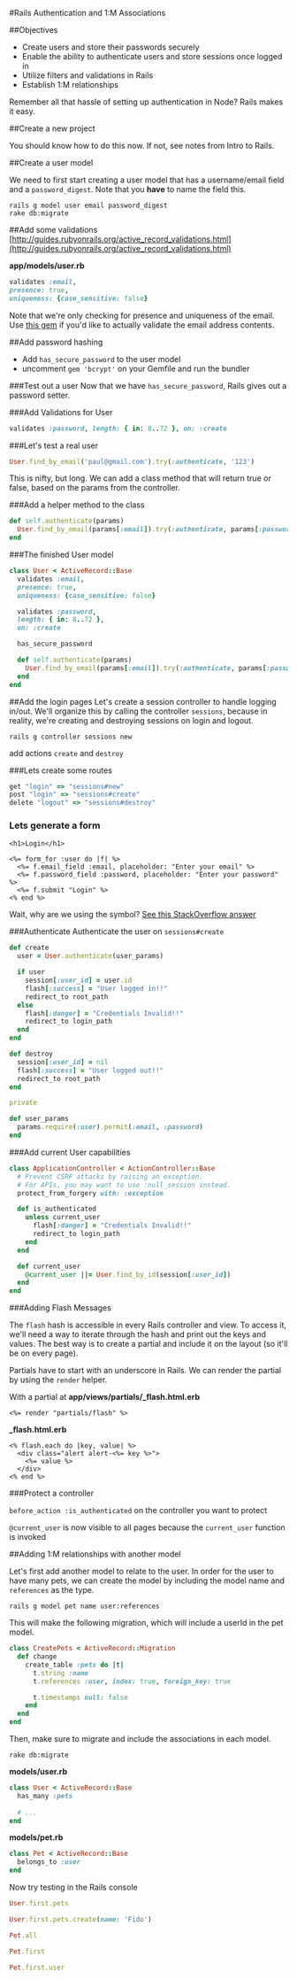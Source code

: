 #Rails Authentication and 1:M Associations

##Objectives

* Create users and store their passwords securely
* Enable the ability to authenticate users and store sessions once logged in
* Utilize filters and validations in Rails
* Establish 1:M relationships

Remember all that hassle of setting up authentication in Node? Rails makes it easy.

##Create a new project

You should know how to do this now. If not, see notes from Intro to Rails.

##Create a user model

We need to first start creating a user model that has a username/email field and a `password_digest`. Note that you **have** to name the field this.

```
rails g model user email password_digest
rake db:migrate
```

##Add some validations
[http://guides.rubyonrails.org/active_record_validations.html](http://guides.rubyonrails.org/active_record_validations.html)

**app/models/user.rb**

```ruby
validates :email,
presence: true,
uniqueness: {case_sensitive: false}
```

Note that we're only checking for presence and uniqueness of the email. Use [this gem](https://github.com/balexand/email_validator) if you'd like to actually validate the email address contents.

##Add password hashing

* Add `has_secure_password` to the user model
* uncomment `gem 'bcrypt'` on your Gemfile and run the bundler

###Test out a user
Now that we have `has_secure_password`, Rails gives out a password setter.

###Add Validations for User

```ruby
validates :password, length: { in: 8..72 }, on: :create
```

###Let's test a real user

```ruby
User.find_by_email('paul@gmail.com').try(:authenticate, '123')
```

This is nifty, but long. We can add a class method that will return true or false, based on the params from the controller.

###Add a helper method to the class

```ruby
def self.authenticate(params)
  User.find_by_email(params[:email]).try(:authenticate, params[:password])
end
```

###The finished User model

```ruby
class User < ActiveRecord::Base
  validates :email,
  presence: true,
  uniqueness: {case_sensitive: false}

  validates :password,
  length: { in: 8..72 },
  on: :create

  has_secure_password

  def self.authenticate(params)
    User.find_by_email(params[:email]).try(:authenticate, params[:password])
  end
end
```

##Add the login pages
Let's create a session controller to handle logging in/out. We'll organize this by calling the controller `sessions`, because in reality, we're creating and destroying sessions on login and logout.

```
rails g controller sessions new
```

add actions `create` and `destroy`

###Lets create some routes

```ruby
get "login" => "sessions#new"
post "login" => "sessions#create"
delete "logout" => "sessions#destroy"
```

### Lets generate a form

```erb
<h1>Login</h1>

<%= form_for :user do |f| %>
  <%= f.email_field :email, placeholder: "Enter your email" %>
  <%= f.password_field :password, placeholder: "Enter your password" %>
  <%= f.submit "Login" %>
<% end %>
```

Wait, why are we using the symbol? [See this StackOverflow answer](http://stackoverflow.com/questions/957204/instance-variable-vs-symbol-in-ruby-on-rails-form-for)

###Authenticate
Authenticate the user on `sessions#create`

```ruby
def create
  user = User.authenticate(user_params)

  if user
    session[:user_id] = user.id
    flash[:success] = "User logged in!!"
    redirect_to root_path
  else
    flash[:danger] = "Credentials Invalid!!"
    redirect_to login_path
  end
end

def destroy
  session[:user_id] = nil
  flash[:success] = "User logged out!!"
  redirect_to root_path
end

private

def user_params
  params.require(:user).permit(:email, :password)
end
```

###Add current User capabilities

```ruby
class ApplicationController < ActionController::Base
  # Prevent CSRF attacks by raising an exception.
  # For APIs, you may want to use :null_session instead.
  protect_from_forgery with: :exception

  def is_authenticated
    unless current_user
      flash[:danger] = "Credentials Invalid!!"
      redirect_to login_path
    end
  end

  def current_user
    @current_user ||= User.find_by_id(session[:user_id])
  end
end
```

###Adding Flash Messages

The `flash` hash is accessible in every Rails controller and view. To access it, we'll need a way to iterate through the hash and print out the keys and values. The best way is to create a partial and include it on the layout (so it'll be on every page).

Partials have to start with an underscore in Rails. We can render the partial by using the `render` helper.

With a partial at **app/views/partials/_flash.html.erb**

```erb
<%= render "partials/flash" %>
```


**_flash.html.erb**

```erb
<% flash.each do |key, value| %>
  <div class="alert alert-<%= key %>">
    <%= value %>
  </div>
<% end %>
```

###Protect a controller

`before_action :is_authenticated` on the controller you want to protect

`@current_user` is now visible to all pages because the `current_user` function is invoked

##Adding 1:M relationships with another model

Let's first add another model to relate to the user. In order for the user to have many pets, we can create the model by including the model name and `references` as the type.

```
rails g model pet name user:references
```

This will make the following migration, which will include a userId in the pet model.

```ruby
class CreatePets < ActiveRecord::Migration
  def change
    create_table :pets do |t|
      t.string :name
      t.references :user, index: true, foreign_key: true

      t.timestamps null: false
    end
  end
end
```

Then, make sure to migrate and include the associations in each model.

```
rake db:migrate
```

**models/user.rb**
```ruby
class User < ActiveRecord::Base
  has_many :pets
  
  # ...
end
```

**models/pet.rb**
```ruby
class Pet < ActiveRecord::Base
  belongs_to :user
end
```

Now try testing in the Rails console

```ruby
User.first.pets

User.first.pets.create(name: 'Fido')

Pet.all

Pet.first

Pet.first.user
```
